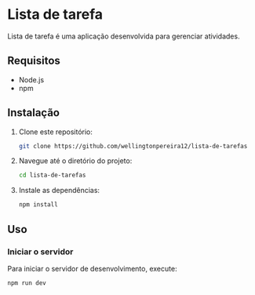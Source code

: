 # Lista de tarefa

Lista de tarefa é uma aplicação desenvolvida para gerenciar atividades.

## Requisitos

- Node.js
- npm

## Instalação

1. Clone este repositório:
    ```bash
    git clone https://github.com/wellingtonpereira12/lista-de-tarefas
    ```

2. Navegue até o diretório do projeto:
    ```bash
    cd lista-de-tarefas
    ```

3. Instale as dependências:
    ```bash
    npm install
    ```

## Uso

### Iniciar o servidor

Para iniciar o servidor de desenvolvimento, execute:

```bash
npm run dev

